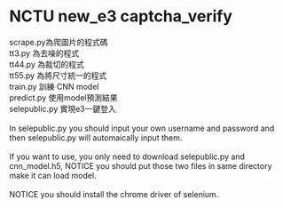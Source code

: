 # NCTU new_e3 captcha_verify

scrape.py為爬圖片的程式碼<br>
tt3.py 為去噪的程式<br>
tt44.py 為裁切的程式<br>
tt55.py 為將尺寸統一的程式<br>
train.py 訓練 CNN model<br>
predict.py 使用model預測結果<br>
selepublic.py 實現e3一鍵登入<br>
<br>
In selepublic.py you should input your own username and password and then selepublic.py will automaically input them.<br>
<br>
If you want to use, you only need to download selepublic.py and cnn_model.h5, NOTICE you should put those two files in same directory make it can load model. <br>
<br>
NOTICE you should install the chrome driver of selenium.<br>
